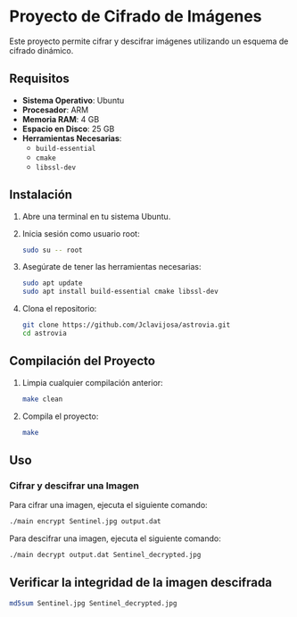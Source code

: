 # Proyecto de Cifrado de Imágenes

Este proyecto permite cifrar y descifrar imágenes utilizando un esquema de cifrado dinámico.

## Requisitos

- **Sistema Operativo**: Ubuntu
- **Procesador**: ARM
- **Memoria RAM**: 4 GB
- **Espacio en Disco**: 25 GB
- **Herramientas Necesarias**:
  - `build-essential`
  - `cmake`
  - `libssl-dev`

## Instalación

1. Abre una terminal en tu sistema Ubuntu.

2. Inicia sesión como usuario root:
    ```bash
    sudo su -- root
    ```

3. Asegúrate de tener las herramientas necesarias:
    ```bash
    sudo apt update
    sudo apt install build-essential cmake libssl-dev
    ```

4. Clona el repositorio:
    ```bash
    git clone https://github.com/Jclavijosa/astrovia.git
    cd astrovia
    ```

## Compilación del Proyecto

1. Limpia cualquier compilación anterior:
    ```bash
    make clean
    ```

2. Compila el proyecto:
    ```bash
    make
    ```

## Uso

### Cifrar y descifrar una Imagen

Para cifrar una imagen, ejecuta el siguiente comando:
```bash
./main encrypt Sentinel.jpg output.dat
```
Para descifrar una imagen, ejecuta el siguiente comando:
```bash
./main decrypt output.dat Sentinel_decrypted.jpg 
```
## Verificar la integridad de la imagen descifrada
```bash
md5sum Sentinel.jpg Sentinel_decrypted.jpg 
```


